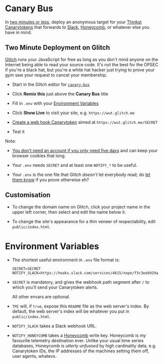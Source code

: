 # Canary Bus

In [two minutes or less][2min], deploy an anonymous target for your [Thinkst Canarytokens][CTorg] that forwards to [Slack], [Honeycomb], or whatever else you have in mind.

[2min]: #two-minute-deployment-on-glitch
[CTorg]: https://canarytokens.org/generate
[Slack]: https://slack.com/
[Honeycomb]: https://honeycomb.io/
[Glitch]: https://glitch.com

## Two Minute Deployment on Glitch

[Glitch] runs your JavaScript for free as long as you don't mind anyone on the Internet being able to read your source code. It's not the best for the OPSEC if you're a black hat, but you're a white hat hacker just trying to prove your gym saw your request to cancel your membership.

* Start in the Glitch editor for [`canary-bus`][editme]

* Click **Remix this** just above the **Canary Bus** title

* Fill in `.env` with your [Environment Variables][envars]

* Click **Show Live** to visit your site, e.g. `https://wut.glitch.me`

* [Create a web hook Canarytoken][CTorg] aimed at `https://wut.glitch.me/SECRET`

* Test it

Note:

* [You don't need an account if you only need five days][restrictions] and can keep your browser cookies that long.

* Your `.env` needs `SECRET` and at least one `NOTIFY_*` to be useful.

* Your `.env` is the one file that Glitch *doesn't* let everybody read; do [let them know][fgsec] if you prove otherwise eh?

[editme]: https://glitch.com/edit/#!/canary-bus?path=README.md:1:0
[restrictions]: https://glitch.com/faq#restrictions
[envars]: #environment-variables
[fgsec]: http://www.fogcreek.com/security/

## Customisation

* To change the domain name on Glitch, click your project name in the upper left corner, then select and edit the name below it.

* To change the site's appearance for a thin veneer of respectability, edit `public/index.html`.

# Environment Variables

* The shortest useful environment in `.env` file format is:

  ```
  SECRET=SECRET
  NOTIFY_SLACK=https://hooks.slack.com/services/4615/nope/f3c3eeb919a8
  ```

* `SECRET` is mandatory, and gives the webhook path segment after `/` to which you'll send your Canarytoken alerts.

  All other envars are optional.

* `TMI` will, if `true`, expose this `README` file as the web server's index. By default, the web server's index will be whatever you put in `public/index.html`.

* `NOTIFY_SLACK` takes a Slack webhook URL.

* `NOTIFY_HONEYCOMB` takes a [Honeycomb] write key. Honeycomb is my favourite telemetry destination ever. Unlike your usual time series databases, Honeycomb is _utterly unfussed_ by high cardinality data, e.g. Canarytoken IDs, the IP addresses of the machines setting them off, user agents, whatevs.
